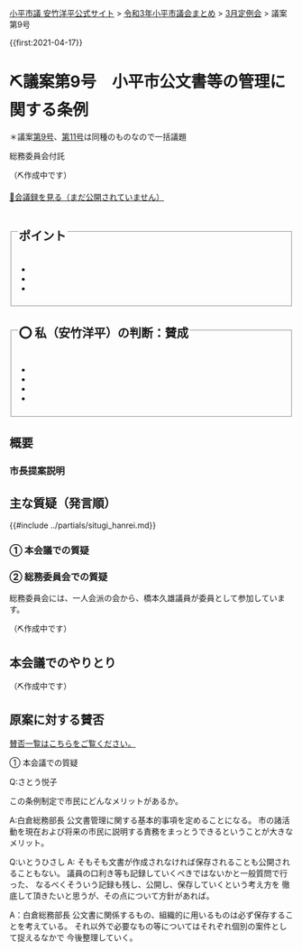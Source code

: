 <p class="breadcrumbs"><a href="https://yasutakeyohei.com/">小平市議 安竹洋平公式サイト</a> > <a href="../index.md">令和3年小平市議会まとめ</a> > <a href="./index.md">3月定例会</a> > 議案第9号</p>

{{first:2021-04-17}}

# ⛏️議案第9号　小平市公文書等の管理に関する条例

＊議案[第9号](./gian-9.md)、[第11号](gian-11.md)は同種のものなので一括議題

<i class="fa fa-gavel" aria-hidden="true"></i> 総務委員会付託

（⛏️作成中です）

<p class="read-kaigiroku"><a href="">📄会議録を見る（まだ公開されていません）</a></p>

<fieldset class="point">
  <legend>
    <h2> ポイント </h2>
  </legend>
  <ul>
    <li class="chk"></li>
    <li class="chk"></li>
    <li class="chk"></li>
  </ul>
</fieldset>

<fieldset class="sanpi">
  <legend>
    <h2>⭕️ 私（安竹洋平）の判断：賛成 </h2>
  </legend>
  <ul>
    <li></li>
    <li class="ng"></li>
    <li class="ng"></li>
    <li class="ng"></li>
  </ul>
</fieldset>

## 概要

### 市長提案説明

>

## 主な質疑（発言順）
{{#include ../partials/situgi_hanrei.md}}

### ① 本会議での質疑


### ② 総務委員会での質疑

総務委員会には、一人会派の会から、橋本久雄議員が委員として参加しています。

（⛏️作成中です）

## 本会議でのやりとり

（⛏️作成中です）

<!-- 全議員が賛成⭕️でした。-->

## 原案に対する賛否
[賛否一覧はこちらをご覧ください。](../kekka-ichiran.md#賛否)

① 本会議での質疑

Q:さとう悦子

この条例制定で市民にどんなメリットがあるか。

A:白倉総務部長
公文書管理に関する基本的事項を定めることになる。
市の諸活動を現在および将来の市民に説明する責務をまっとうできるということが大きなメリット。


Q:いとうひさし
A:
そもそも文書が作成されなければ保存されることも公開されることもない。
議員の口利き等も記録していくべきではないかと一般質問で行った、
なるべくそういう記録も残し、公開し、保存していくという考え方を
徹底して頂きたいと思うが、その点について方針があれば。

A：白倉総務部長
公文書に関係するもの、組織的に用いるものは必ず保存することを考えている。
それ以外で必要なもの等についてはそれぞれ個別の案件として捉えるなかで
今後整理していく。

